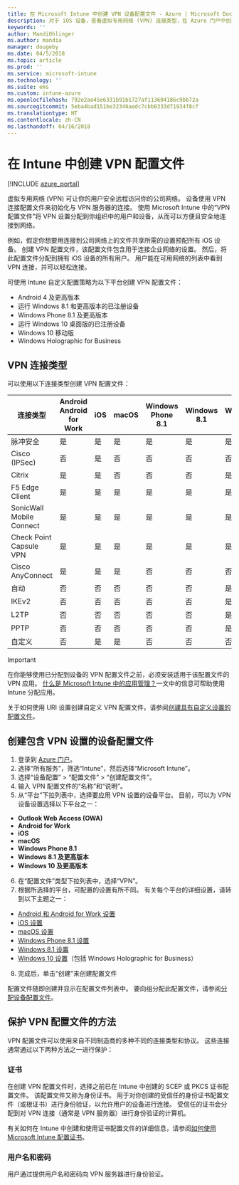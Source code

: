 ```yaml
---
title: 在 Microsoft Intune 中创建 VPN 设备配置文件 - Azure | Microsoft Docs
description: 对于 iOS 设备，查看虚拟专用网络 (VPN) 连接类型，在 Azure 门户中创建 VPN 设备配置文件，以及查看在 Microsoft Intune 中使用证书或用户名和密码来保护 VPN 配置文件的选项。
keywords: ''
author: MandiOhlinger
ms.author: mandia
manager: dougeby
ms.date: 04/5/2018
ms.topic: article
ms.prod: ''
ms.service: microsoft-intune
ms.technology: ''
ms.suite: ems
ms.custom: intune-azure
ms.openlocfilehash: 792e2ae45e6331b91b1727af113604186c9bb72a
ms.sourcegitcommit: 5eba4bad151be32346aedc7cbb0333d71934f8cf
ms.translationtype: HT
ms.contentlocale: zh-CN
ms.lasthandoff: 04/16/2018
---
```

# <a name="create-vpn-profiles-in-intune"></a>在 Intune 中创建 VPN 配置文件

[!INCLUDE [azure_portal](./includes/azure_portal.md)]

虚拟专用网络 (VPN) 可让你的用户安全远程访问你的公司网络。 设备使用 VPN 连接配置文件来初始化与 VPN 服务器的连接。 使用 Microsoft Intune 中的“VPN 配置文件”将 VPN 设置分配到你组织中的用户和设备，从而可以方便且安全地连接到网络。

例如，假定你想要用连接到公司网络上的文件共享所需的设置预配所有 iOS 设备。 创建 VPN 配置文件，该配置文件包含用于连接企业网络的设置。 然后，将此配置文件分配到拥有 iOS 设备的所有用户。 用户能在可用网络的列表中看到 VPN 连接，并可以轻松连接。

可使用 Intune 自定义配置策略为以下平台创建 VPN 配置文件：

* Android 4 及更高版本
* 运行 Windows 8.1 和更高版本的已注册设备
* Windows Phone 8.1 及更高版本
* 运行 Windows 10 桌面版的已注册设备
* Windows 10 移动版
* Windows Holographic for Business

## <a name="vpn-connection-types"></a>VPN 连接类型

可以使用以下连接类型创建 VPN 配置文件：

|连接类型|Android<br>Android for Work|iOS|macOS|Windows Phone 8.1|Windows 8.1|Windows 10|
|-|-|-|-|-|-|-|
|脉冲安全|是|是|是|是|是|是|
|Cisco (IPSec)|否|是|否|否|否|否|
|Citrix|是|是|否|否|否|是|
|F5 Edge Client|是|是|是|是|是|是|
|SonicWall Mobile Connect|是|是|是|是|是|是|
|Check Point Capsule VPN|是|是|是|是|是|是|
|Cisco AnyConnect|是|是|是|否|否|否|
|自动|否|否|否|否|否|是|
|IKEv2|否|否|否|否|否|是|
|L2TP|否|否|否|否|否|是|
|PPTP|否|否|否|否|否|是|
|自定义|否|是|是|否|否|否|

> [!IMPORTANT]
> 在你能够使用已分配到设备的 VPN 配置文件之前，必须安装适用于该配置文件的 VPN 应用。 [什么是 Microsoft Intune 中的应用管理？](app-management.md)一文中的信息可帮助使用 Intune 分配应用。  

关于如何使用 URI 设置创建自定义 VPN 配置文件，请参阅[创建具有自定义设置的配置文件](custom-settings-configure.md)。

## <a name="create-a-device-profile-containing-vpn-settings"></a>创建包含 VPN 设置的设备配置文件

1. 登录到 [Azure 门户](https://portal.azure.com)。
2. 选择“所有服务”，筛选“Intune”，然后选择“Microsoft Intune”。
3. 选择“设备配置” > “配置文件” > “创建配置文件”。
4. 输入 VPN 配置文件的“名称”和“说明”。
5. 从“平台”下拉列表中，选择要应用 VPN 设置的设备平台。 目前，可以为 VPN 设备设置选择以下平台之一：
  - **Outlook Web Access (OWA)**
  - **Android for Work**
  - **iOS**
  - **macOS**
  - **Windows Phone 8.1**
  - **Windows 8.1 及更高版本**
  - **Windows 10 及更高版本**
6. 在“配置文件”类型下拉列表中，选择“VPN”。
7. 根据所选择的平台，可配置的设置有所不同。 有关每个平台的详细设置，请转到以下主题之一：
  - [Android 和 Android for Work 设置](vpn-settings-android.md)
  - [iOS 设置](vpn-settings-ios.md)
  - [macOS 设置](vpn-settings-macos.md)
  - [Windows Phone 8.1 设置](vpn-settings-windows-phone-8-1.md)
  - [Windows 8.1 设置](vpn-settings-windows-8-1.md)
  - [Windows 10 设置](vpn-settings-windows-10.md)（包括 Windows Holographic for Business）
8. 完成后，单击“创建”来创建配置文件

配置文件随即创建并显示在配置文件列表中。 要向组分配此配置文件，请参阅[分配设备配置文件](device-profile-assign.md)。

## <a name="methods-of-securing-vpn-profiles"></a>保护 VPN 配置文件的方法

VPN 配置文件可以使用来自不同制造商的多种不同的连接类型和协议。 这些连接通常通过以下两种方法之一进行保护：

### <a name="certificates"></a>证书

在创建 VPN 配置文件时，选择之前已在 Intune 中创建的 SCEP 或 PKCS 证书配置文件。 该配置文件又称为身份证书。 用于对你创建的受信任的身份证书配置文件（或根证书）进行身份验证，以允许用户的设备进行连接。 受信任的证书会分配到对 VPN 连接（通常是 VPN 服务器）进行身份验证的计算机。

有关如何在 Intune 中创建和使用证书配置文件的详细信息，请参阅[如何使用 Microsoft Intune 配置证书](certificates-configure.md)。

### <a name="user-name-and-password"></a>用户名和密码

用户通过提供用户名和密码向 VPN 服务器进行身份验证。
